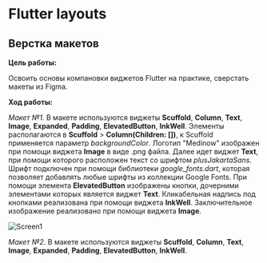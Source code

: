# Flutter layouts
## Верстка макетов

__Цель работы:__

Освоить основы компановки виджетов Flutter на практике, сверстать макеты из Figma.

__Ход работы:__ 

_Макет №1._
В макете используются виджеты __Scuffold__, __Column__, __Text__, __Image__, __Expanded__, __Padding__, __ElevatedButton__, __InkWell__.
Элементы располагаются в __Scuffold__ > __Column(Children: [])__, к Scuffold применяется параметр _backgroundColor_. Логотип "Medinow" изображен при помощи виджета __Image__ в виде .png файла. Далее идет виджет __Text__, при помощи которого расположен текст со шрифтом _plusJakartaSans_. Шрифт подключен при помощи библиотеки _google_fonts.dart_, которая позволяет добавлять любые шрифты из коллекции Google Fonts. При помощи элемента __ElevatedButton__ изображены кнопки, дочерними элементами которых является виджет __Text__. Кликабельная надпись под кнопками реализована при помощи виджета __InkWell__. Заключительное изображение реализовано при помощи виджета __Image__.

![Screen1](https://user-images.githubusercontent.com/59766395/192161581-aaa87fe6-6869-4b06-aeb8-09781cd6e1e6.png)



_Макет №2._
В макете используются виджеты __Scuffold__, __Column__, __Text__, __Image__, __Expanded__, __Padding__, __ElevatedButton__, __InkWell__.


